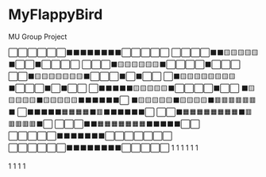# MyFlappyBird
 MU Group Project
 
⬜⬜⬜⬜⬜⬜⬛⬛⬛⬛⬛⬛⬛⬛⬜⬜⬜⬜⬜
⬜⬜⬜⬜⬛⬛🟨🟨🟨🟨🟨⬛⬜⬜⬛⬜⬜⬜⬜
⬜⬜⬜⬛🟨🟨🟨🟨🟨🟨⬛⬜⬜⬜⬜⬛⬜⬜⬜
⬜⬜⬛🟨🟨🟨🟨🟨🟨🟨⬛⬜⬜⬜⬛⬜⬛⬜⬜
⬜⬛🟨🟨🟨🟨🟨🟨🟨🟨⬛⬜⬜⬜⬛⬜⬛⬜⬜
⬜⬛⬛⬛⬛⬛🟨🟨🟨🟨🟨⬛⬜⬜⬜⬜⬛⬜⬜
⬛🟨🟨🟨🟨🟨⬛🟨🟨🟨🟨🟨⬛⬛⬛⬛⬛⬛⬜
⬛🟨🟨🟨🟨🟨⬛🟨🟨🟨🟨⬛🟥🟥🟥🟥🟥🟥⬛
⬜⬛⬛⬛⬛⬛🟧🟧🟧🟧⬛🟥⬛⬛⬛⬛⬛⬛⬜
⬜⬜⬛🟧🟧🟧🟧🟧🟧🟧🟧⬛🟥🟥🟥🟥🟥⬛⬜
⬜⬜⬜⬛⬛🟧🟧🟧🟧🟧🟧🟧⬛⬛⬛⬛⬛⬜⬜
⬜⬜⬜⬜⬜⬛⬛⬛⬛⬛⬛⬛⬜⬜⬜⬜⬜⬜⬜
⬜⬜⬜⬜⬜⬜⬛⬛⬛⬛⬛⬛⬛⬛⬜⬜⬜⬜⬜
1
1
1
1
1
1

1
1
1
1
